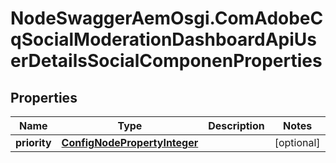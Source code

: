 # NodeSwaggerAemOsgi.ComAdobeCqSocialModerationDashboardApiUserDetailsSocialComponenProperties

## Properties

Name | Type | Description | Notes
------------ | ------------- | ------------- | -------------
**priority** | [**ConfigNodePropertyInteger**](ConfigNodePropertyInteger.md) |  | [optional] 


